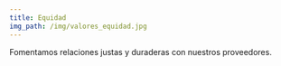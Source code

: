 ```yaml
---
title: Equidad
img_path: /img/valores_equidad.jpg
---
```

Fomentamos relaciones justas y duraderas con nuestros proveedores.